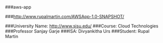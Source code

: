  ###aws-app

 ###http://www.rupalmartin.com/AWSApp-1.0-SNAPSHOT/

###University Name: http://www.sjsu.edu/
###Course: Cloud Technologies
###Professor Sanjay Garje
###ISA: Divyankitha Urs
###Student: Rupal Martin 
